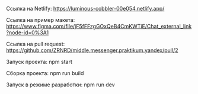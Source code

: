 
Ссылка на Netlify: https://luminous-cobbler-00e054.netlify.app/

Ссылка на пример макета: https://www.figma.com/file/jF5fFFzgGOxQeB4CmKWTiE/Chat_external_link?node-id=0%3A1

Ссылка на pull request: https://github.com/ZRNRD/middle.messenger.praktikum.yandex/pull/2

Запуск проекта: npm start

Сборка проекта: npm run build

Запуск в режиме разработки: npm run dev

